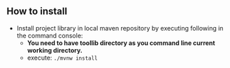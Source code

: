 ## How to install
* Install project library in local maven repository by executing following in the command console:
    * **You need to have toollib directory as you command line current working directory.**
    * execute: ```./mvnw install```